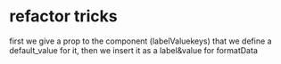 # refactor tricks

first we give a prop to the component (labelValuekeys) that we define a default_value for it, then we insert it as a label&value for formatData

